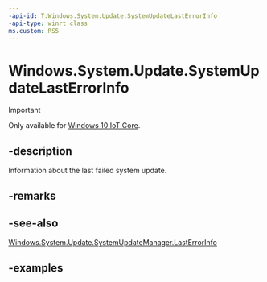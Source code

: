 ```yaml
---
-api-id: T:Windows.System.Update.SystemUpdateLastErrorInfo
-api-type: winrt class
ms.custom: RS5
---
```


<!-- Class syntax.
public class SystemUpdateLastErrorInfo 
-->

# Windows.System.Update.SystemUpdateLastErrorInfo

> [!IMPORTANT]
> Only available for [Windows 10 IoT Core](https://learn.microsoft.com/windows/iot-core/windows-iot-core). 

## -description
Information about the last failed system update.

## -remarks

## -see-also
[Windows.System.Update.SystemUpdateManager.LastErrorInfo](systemupdatemanager_lasterrorinfo.md)

## -examples

